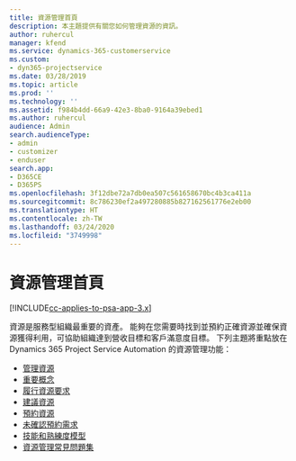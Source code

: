 ```yaml
---
title: 資源管理首頁
description: 本主題提供有關您如何管理資源的資訊。
author: ruhercul
manager: kfend
ms.service: dynamics-365-customerservice
ms.custom:
- dyn365-projectservice
ms.date: 03/28/2019
ms.topic: article
ms.prod: ''
ms.technology: ''
ms.assetid: f984b4dd-66a9-42e3-8ba0-9164a39ebed1
ms.author: ruhercul
audience: Admin
search.audienceType:
- admin
- customizer
- enduser
search.app:
- D365CE
- D365PS
ms.openlocfilehash: 3f12dbe72a7db0ea507c561658670bc4b3ca411a
ms.sourcegitcommit: 8c786230ef2a497280885b827162561776e2eb00
ms.translationtype: HT
ms.contentlocale: zh-TW
ms.lasthandoff: 03/24/2020
ms.locfileid: "3749998"
---
```

# <a name="resource-management-home-page"></a>資源管理首頁

[!INCLUDE[cc-applies-to-psa-app-3.x](../includes/cc-applies-to-psa-app-3x.md)]

資源是服務型組織最重要的資產。 能夠在您需要時找到並預約正確資源並確保資源獲得利用，可協助組織達到營收目標和客戶滿意度目標。 下列主題將重點放在 Dynamics 365 Project Service Automation 的資源管理功能：

- [管理資源](manage-resources.md)
- [重要概念](reports-key-concepts.md)
- [履行資源要求](resource-management-fulfill-requests.md)
- [建議資源](resource-management-propose-resources.md)
- [預約資源](resource-management-book-resources-scheduleboard.md)
- [未確認預約需求](resource-management-softbook-requirements.md)
- [技能和熟練度模型](resource-management-skills-proficiency.md)
- [資源管理常見問題集](resource-management-faq.md)
